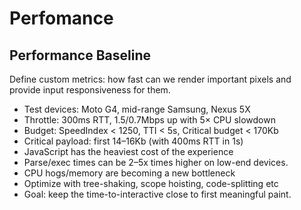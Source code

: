 # Perfomance

## Performance Baseline

Define custom metrics: how fast can we render important
pixels and provide input responsiveness for them.

- Test devices: Moto G4, mid-range Samsung, Nexus 5X
- Throttle: 300ms RTT, 1.5/0.7Mbps up with 5× CPU slowdown
- Budget: SpeedIndex < 1250, TTI < 5s, Critical budget < 170Kb
- Critical payload: first 14–16Kb (with 400ms RTT in 1s)
- JavaScript has the heaviest cost of the experience
- Parse/exec times can be 2–5x times higher on low-end devices.
- CPU hogs/memory are becoming a new bottleneck
- Optimize with tree-shaking, scope hoisting, code-splitting etc
- Goal: keep the time-to-interactive close to first meaningful paint.
